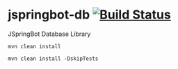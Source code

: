jspringbot-db [![Build Status](https://travis-ci.org/jspringbot/jspringbot-db.svg?branch=master)](https://travis-ci.org/jspringbot/jspringbot-db)
====
JSpringBot Database Library

`mvn clean install`

`mvn clean install -DskipTests`
